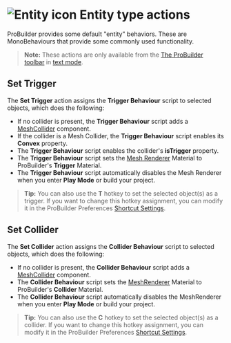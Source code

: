 # ![Entity icon](images/icons/Entity_Trigger.png) Entity type actions

ProBuilder provides some default "entity" behaviors. These are MonoBehaviours that provide some commonly used functionality.

> **Note:** These actions are only available from the [The ProBuilder toolbar](toolbar.md) in [text mode](toolbar.md#buttonmode).



## Set Trigger

The __Set Trigger__ action assigns the **Trigger Behaviour** script to selected objects, which does the following:

- If no collider is present, the **Trigger Behaviour** script adds a [MeshCollider](https://docs.unity3d.com/Manual/class-MeshCollider.md) component.
- If the collider is a Mesh Collider, the **Trigger Behaviour** script enables its **Convex** property.
- The **Trigger Behaviour** script enables the collider's **isTrigger** property.
- The **Trigger Behaviour** script sets the [Mesh Renderer](https://docs.unity3d.com/Manual/class-MeshRenderer.md) Material to ProBuilder's **Trigger** Material.
- The **Trigger Behaviour** script automatically disables the Mesh Renderer when you enter **Play Mode** or build your project.

> **Tip:** You can also use the **T** hotkey to set the selected object(s) as a trigger. If you want to change this hotkey assignment, you can modify it in the ProBuilder Preferences [Shortcut Settings](preferences.md#shortcuts).



<a name="Collider"></a>

## Set Collider

The __Set Collider__ action assigns the **Collider Behaviour** script to selected objects, which does the following:

- If no collider is present, the **Collider Behaviour** script adds a [MeshCollider](https://docs.unity3d.com/Manual/class-MeshCollider.md) component.
- The **Collider Behaviour** script sets the [MeshRenderer](https://docs.unity3d.com/Manual/class-MeshRenderer.md) Material to ProBuilder's **Collider** Material.
- The **Collider Behaviour** script automatically disables the MeshRenderer when you enter **Play Mode** or build your project.

> **Tip:** You can also use the **C** hotkey to set the selected object(s) as a collider. If you want to change this hotkey assignment, you can modify it in the ProBuilder Preferences [Shortcut Settings](preferences.md#shortcuts).
